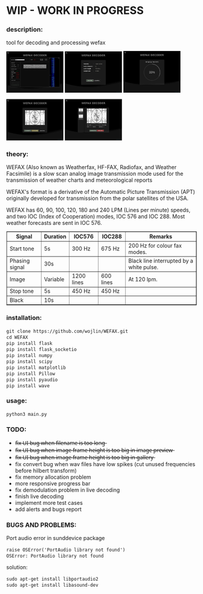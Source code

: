 # WIP - WORK IN PROGRESS

### description:

tool for decoding and processing wefax


<p float="left">
  <img src="static/images/screen1.png" width="30%" />
  <img src="static/images/screen2.png" width="30%" /> 
  <img src="static/images/screen3.png" width="30%" />
</p>
<p float="left">
  <img src="static/images/screen4.png" width="30%" />
  <img src="static/images/screen5.png" width="30%" />
</p>



### theory:
WEFAX (Also known as Weatherfax, HF-FAX, Radiofax, and Weather Facsimile) is a slow scan analog image transmission mode used for the transmission of weather charts and meteorological reports

WEFAX's format is a derivative of the Automatic Picture Transmission (APT) originally developed for transmission from the polar satellites of the USA.

WEFAX has 60, 90, 100, 120, 180 and 240 LPM (Lines per minute) speeds, and two IOC (Index of Cooperation) modes, IOC 576 and IOC 288. Most weather forecasts are sent in IOC 576. 

<table cellspacing="0" cellpadding="5" border="1" align="center"><tbody><tr><th> Signal
</th>
<th> Duration
</th>
<th> IOC576
</th>
<th> IOC288
</th>
<th> Remarks
</th></tr><tr><td> Start tone
</td>
<td> 5s
</td>
<td> 300&nbsp;<span class="mw-lingo-tooltip " data-hasqtip="true"><span class="mw-lingo-tooltip-abbr">Hz</span></span>
</td>
<td> 675&nbsp;<span class="mw-lingo-tooltip " data-hasqtip="true"><span class="mw-lingo-tooltip-abbr">Hz</span></span>
</td>
<td> 200&nbsp;<span class="mw-lingo-tooltip " data-hasqtip="true"><span class="mw-lingo-tooltip-abbr">Hz</span></span> for colour fax modes.
</td></tr><tr><td> Phasing signal
</td>
<td> 30s
</td>
<td>
</td>
<td>
</td>
<td> Black line interrupted by a white pulse.
</td></tr><tr><td> Image
</td>
<td> Variable
</td>
<td> 1200 lines
</td>
<td> 600 lines
</td>
<td> At 120 lpm.
</td></tr><tr><td> Stop tone
</td>
<td> 5s
</td>
<td> 450&nbsp;<span class="mw-lingo-tooltip " data-hasqtip="true"><span class="mw-lingo-tooltip-abbr">Hz</span></span>
</td>
<td> 450&nbsp;<span class="mw-lingo-tooltip " data-hasqtip="true"><span class="mw-lingo-tooltip-abbr">Hz</span></span>
</td>
<td>
</td></tr><tr><td> Black
</td>
<td> 10s
</td>
<td>
</td>
<td>
</td>
<td>
</td></tr></tbody></table>

### installation:
```
git clone https://github.com/wojlin/WEFAX.git
cd WEFAX
pip install flask
pip install flask_socketio
pip install numpy
pip install scipy
pip install matplotlib
pip install Pillow
pip install pyaudio
pip install wave
```

### usage:
```
python3 main.py
```


### TODO:
- f̶i̶x̶ ̶U̶I̶ ̶b̶u̶g̶ ̶w̶h̶e̶n̶ ̶f̶i̶l̶e̶n̶a̶m̶e̶ ̶i̶s̶ ̶t̶o̶o̶ ̶l̶o̶n̶g̶
- f̶i̶x̶ ̶U̶I̶ ̶b̶u̶g̶ ̶w̶h̶e̶n̶ ̶i̶m̶a̶g̶e̶ ̶f̶r̶a̶m̶e̶ ̶h̶e̶i̶g̶h̶t̶ ̶i̶s̶ ̶t̶o̶o̶ ̶b̶i̶g̶ ̶i̶n̶ ̶i̶m̶a̶g̶e̶ ̶p̶r̶e̶v̶i̶e̶w̶
- f̶i̶x̶ ̶U̶I̶ ̶b̶u̶g̶ ̶w̶h̶e̶n̶ ̶i̶m̶a̶g̶e̶ ̶f̶r̶a̶m̶e̶ ̶h̶e̶i̶g̶h̶t̶ ̶i̶s̶ ̶t̶o̶o̶ ̶b̶i̶g̶ ̶i̶n̶ ̶g̶a̶l̶l̶e̶r̶y̶
- fix convert bug when wav files have low spikes (cut unused frequencies before hilbert transform)
- fix memory allocation problem
- more responsive progress bar
- fix demodulation problem in live decoding 
- finish live decoding
- implement more test cases
- add alerts and bugs report


### BUGS AND PROBLEMS:

Port audio error in sunddevice package
```commandline
raise OSError('PortAudio library not found')
OSError: PortAudio library not found
```
solution:
```commandline
sudo apt-get install libportaudio2
sudo apt-get install libasound-dev
```